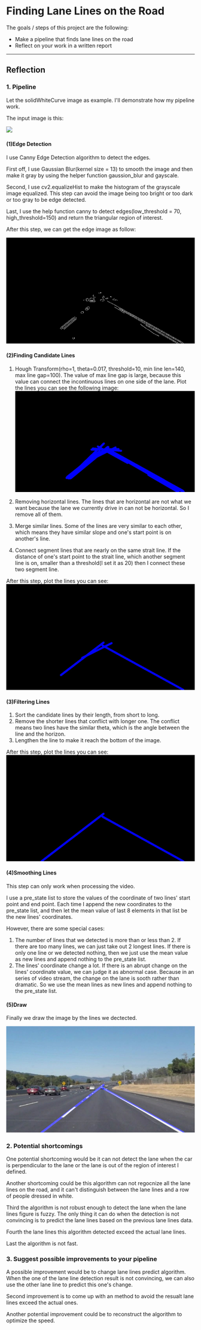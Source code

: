 # **Finding Lane Lines on the Road** 


The goals / steps of this project are the following:
* Make a pipeline that finds lane lines on the road
* Reflect on your work in a written report


[//]: # (Image References)

[image1]: ./examples/grayscale.jpg "Grayscale"

---

## Reflection

### 1. Pipeline

Let the solidWhiteCurve image as example. I'll demonstrate how my pipeline work.

The input image is this:

![](test_images/solidWhiteCurve.jpg)

#### (1)Edge Detection

I use Canny Edge Detection algorithm to detect the edges.

First off, I use Gaussian Blur(kernel size = 13) to smooth the image and then make it gray by using the helper function gaussion_blur and gayscale.

Second, I use cv2.equalizeHist to make the histogram of the grayscale image equalized. This step can avoid the image being too bright or too dark or too gray to be edge detected.

Last, I use the help function canny to detect edges(low_threshold = 70, high_threshold=150) and return the triangular region of interest.

After this step, we can get the edge image as follow:

![](writeup_img/edges.jpg)

#### (2)Finding Candidate Lines

1. Hough Transform(rho=1, theta=0.017, threshold=10, min line len=140, max line gap=100). The value of max line gap is large, because this value can connect the incontinuous lines on one side of the lane. Plot the lines you can see the following image:![](writeup_img/hough.jpg)

2. Removing horizontal lines. The lines that are horizontal are not what we want because the lane we currently drive in can not be horizontal. So I remove all of them.
3. Merge similar lines. Some of the lines are very similar to each other, which means they have similar slope and one's start point is on another's line.
4. Connect segment lines that are nearly on the same strait line. If the distance of one's start point to the strait line, which another segment line is on, smaller than a threshold(I set it as 20) then I connect these two segment line.

After this step, plot the lines you can see:![](writeup_img/raw_lines.jpg)

#### (3)Filtering Lines

1. Sort the candidate lines by their length, from short to long.
2. Remove the shorter lines that conflict with longer one. The conflict means two lines have the similar theta, which is the angle between the line and the horizon. 
3. Lengthen the line to make it reach the bottom of the image.

After this step, plot the lines you can see:![](writeup_img/filtered_lines.jpg)


#### (4)Smoothing Lines

This step can only work when processing the video.

I use a pre_state list to store the values of the coordinate of two lines' start point and end point. Each time I append the new coordinates to the pre_state list, and then let the mean value of last 8 elements in that list be the new lines' coordinates.

However, there are some special cases:

1. The number of lines that we detected is more than or less than 2. If there are too many lines, we can just take out 2 longest lines. If there is only one line or we detected nothing, then we just use the mean value as new lines and append nothing to the pre_state list.
2. The lines' coordinate change a lot. If there is an abrupt change on the lines' coordinate value, we can judge it as abnormal case. Because in an series of video stream, the change on the lane is sooth rather than dramatic. So we use the mean lines as new lines and append nothing to the pre_state list.

#### (5)Draw

Finally we draw the image by the lines we dectected.

![](writeup_img/final.jpg)


### 2. Potential shortcomings

One potential shortcoming would be it can not detect the lane when the car is perpendicular to the lane or the lane is out of the region of interest I defined.

Another shortcoming could be this algorithm can not regocnize all the lane lines on the road, and it can't distinguish between the lane lines and a row of people dressed in white.

Third the algorithm is not robust enough to detect the lane when the lane lines figure is fuzzy. The only thing it can do when the detection is not convincing is to predict the lane lines based on the previous lane lines data.

Fourth the lane lines this algorithm detected exceed the actual lane lines.

Last the algorithm is not fast.

### 3. Suggest possible improvements to your pipeline

A possible improvement would be to change lane lines predict algorithm. When the one of the lane line detection result is not convincing, we can also use the other lane line to predict this one's change.

Second improvement is to come up with an method to avoid the resualt lane lines exceed the actual ones.

Another potential improvement could be to reconstruct the algorithm to optimize the speed.